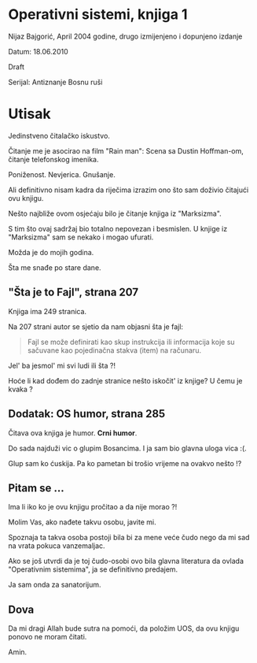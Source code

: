 # Operativni sistemi, knjiga 1

Nijaz Bajgorić, April 2004 godine, drugo izmijenjeno i dopunjeno izdanje


Datum: 18.06.2010

Draft

Serijal: Antiznanje Bosnu ruši


# Utisak

Jedinstveno čitalačko iskustvo.

Čitanje me je asocirao na film "Rain man": Scena sa Dustin Hoffman-om, čitanje telefonskog imenika.

Poniženost. Nevjerica. Gnušanje.

Ali definitivno nisam kadra da riječima izrazim ono što sam doživio čitajući ovu knjigu.

Nešto najbliže ovom osjećaju bilo je čitanje knjiga iz "Marksizma".

S tim što ovaj sadržaj bio totalno nepovezan i besmislen. U knjige iz "Marksizma" sam se nekako i mogao ufurati.

Možda je do mojih godina. 

Šta me snađe po stare dane.

"Šta je to Fajl", strana 207
-----------------------------

Knjiga ima 249 stranica. 

Na 207 strani autor se sjetio da nam objasni šta je fajl:

> Fajl se može definirati kao skup instrukcija ili informacija koje su sačuvane kao pojedinačna stakva (item) na računaru.

Jel' ba jesmol' mi svi ludi ili šta ?!

Hoće li kad dođem do zadnje stranice nešto iskočit' iz knjige? U čemu je kvaka ?


Dodatak: OS humor, strana 285
-----------------------------

Čitava ova knjiga je humor. **Crni humor**.

Do sada najduži vic o glupim Bosancima. I ja sam bio glavna uloga vica :(. 

Glup sam ko ćuskija. Pa ko pametan bi trošio vrijeme na ovakvo nešto !?


Pitam se ...
--------------

Ima li iko ko je ovu knjigu pročitao a da nije morao ?!

Molim Vas, ako nađete takvu osobu, javite mi. 

Spoznaja ta takva osoba postoji bila bi za mene veće čudo nego da mi sad na vrata pokuca vanzemaljac.

Ako se još utvrdi da je toj čudo-osobi ovo bila glavna literatura da ovlada "Operativnim sistemima", ja se definitivno predajem.

Ja sam onda za sanatorijum.


Dova
----

Da mi dragi Allah bude sutra na pomoći, da položim UOS, da ovu knjigu ponovo ne moram čitati.

Amin.
